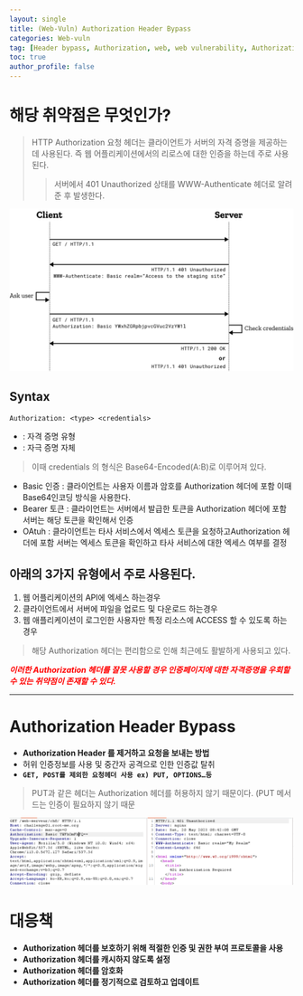 ```yaml
---
layout: single
title: (Web-Vuln) Authorization Header Bypass
categories: Web-vuln
tag: [Header bypass, Authorization, web, web vulnerability, Authorization Header Bypass]
toc: true
author_profile: false
---
```

# 해당 취약점은 무엇인가?
> HTTP Authorization 요청 헤더는 클라이언트가 서버의 자격 증명을 제공하는데 사용된다. 즉 웹 어플리케이션에서의 리로스에 대한 인증을 하는데 주로 사용된다.
>> 서버에서 401 Unauthorized 상태를 WWW-Authenticate 헤더로 알려준 후 발생한다.


![그림 1-1](/assets/image/web-vuln/Authorization%20Header%20Bypass/image.png)

## Syntax

```
Authorization: <type> <credentials>
```

- <type> : 자격 증명 유형
- <credentials> : 자극 증명 자체

> 이때 credentials 의 형식은 Base64-Encoded(A:B)로 이루어져 있다.

- Basic 인증 : 클라이언트는 사용자 이름과 암호를 Authorization 헤더에 포함 이때 Base64인코딩 방식을 사용한다.
- Bearer 토큰 : 클라이언트는 서버에서 발급한 토큰을 Authorization 헤더에 포함 서버는 해당 토큰을 확인해서 인증
- OAtuh : 클라이언트는 타사 서비스에서 엑세스 토큰을 요청하고Authorization 헤더에 포함 서버는 엑세스 토큰을 확인하고 타사 서비스에 대한 엑세스 여부를 결정

## 아래의 3가지 유형에서 주로 사용된다.

1. 웹 어플리케이션의 API에 엑세스 하는경우
2. 클라이언트에서 서버에 파일을 업로드 및 다운로드 하는경우
3. 웹 애플리케이션이 로그인한 사용자만 특정 리소스에 ACCESS 할 수 있도록 하는경우

> 해당 Authorization 헤더는 편리함으로 인해 최근에도 활발하게 사용되고 있다.

***<span style="color:red"> 이러한 Authorization 헤더를 잘못 사용할 경우 인증페이지에 대한 자격증명을 우회할 수 있는 취약점이 존재할 수 있다. </span>*** 

***

# Authorization Header Bypass

- **Authorization Header 를 제거하고 요청을 보내는 방법**
- 허위 인증정보를 사용 및 중간자 공격으로 인한 인증값 탈취
- **`GET, POST를 제외한 요청헤더 사용 ex) PUT, OPTIONS…등`**

> PUT과 같은 헤더는 Authorization 헤더를 허용하지 않기 때문이다. (PUT 메서드는 인증이 필요하지 않기 때문

![그림 1-2](/assets/image/web-vuln/Authorization%20Header%20Bypass/image2.png)

# 대응책

- **Authorization 헤더를 보호하기 위해 적절한 인증 및 권한 부여 프로토콜을 사용**
- **Authorization 헤더를 캐시하지 않도록 설정**
- **Authorization 헤더를 암호화**
- **Authorization 헤더를 정기적으로 검토하고 업데이트**